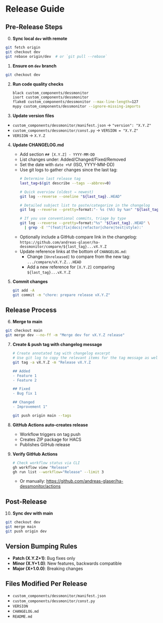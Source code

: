 # Release Guide

## Pre-Release Steps

0. **Sync local `dev` with remote**
  ```bash
  git fetch origin
  git checkout dev
  git rebase origin/dev  # or `git pull --rebase`
  ```

1. **Ensure on `dev` branch**
  ```bash
  git checkout dev
  ```

2. **Run code quality checks**
   ```bash
   black custom_components/dessmonitor
   isort custom_components/dessmonitor
   flake8 custom_components/dessmonitor --max-line-length=127
   mypy custom_components/dessmonitor --ignore-missing-imports
   ```

3. **Update version files**
  - `custom_components/dessmonitor/manifest.json` → `"version": "X.Y.Z"`
  - `custom_components/dessmonitor/const.py` → `VERSION = "X.Y.Z"`
  - `VERSION` → `X.Y.Z`

4. **Update CHANGELOG.md**
   - Add section `## [X.Y.Z] - YYYY-MM-DD`
   - List changes under: Added/Changed/Fixed/Removed
   - Set the date with `date +%F` (ISO, YYYY-MM-DD)
   - Use git logs to gather changes since the last tag:
     ```bash
     # Determine last release tag
     last_tag=$(git describe --tags --abbrev=0)

     # Quick overview (oldest → newest)
     git log --reverse --oneline "${last_tag}..HEAD"

     # Detailed subject list to paste/categorize in the changelog
     git log --reverse --pretty=format:"- %s (%h) by %an" "${last_tag}..HEAD"

     # If you use conventional commits, triage by type
     git log --reverse --pretty=format:"%s" "${last_tag}..HEAD" \
       | grep -E '^(feat|fix|docs|refactor|chore|test|style):'
     ```
   - Optionally include a GitHub compare link in the changelog: `https://github.com/andreas-glaser/ha-dessmonitor/compare/${last_tag}...vX.Y.Z`
   - Update reference links at the bottom of `CHANGELOG.md`:
     - Change `[Unreleased]` to compare from the new tag: `.../compare/vX.Y.Z...HEAD`
     - Add a new reference for `[X.Y.Z]` comparing `${last_tag}...vX.Y.Z`

5. **Commit changes**
   ```bash
   git add -A
   git commit -m "chore: prepare release vX.Y.Z"
   ```

## Release Process

6. **Merge to main**
  ```bash
  git checkout main
  git merge dev --no-ff -m "Merge dev for vX.Y.Z release"
  ```

7. **Create & push tag with changelog message**
   ```bash
   # Create annotated tag with changelog excerpt
   # Use git log to copy the relevant items for the tag message as well
   git tag -a vX.Y.Z -m "Release vX.Y.Z

   ## Added
   - Feature 1
   - Feature 2
   
   ## Fixed  
   - Bug fix 1
   
   ## Changed
   - Improvement 1"
   
   git push origin main --tags
   ```

8. **GitHub Actions auto-creates release**
   - Workflow triggers on tag push
   - Creates ZIP package for HACS
   - Publishes GitHub release

9. **Verify GitHub Actions**
   ```bash
   # Check workflow status via CLI
   gh workflow view "Release"
   gh run list --workflow="Release" --limit 3
   ```
   - Or manually: https://github.com/andreas-glaser/ha-dessmonitor/actions

## Post-Release

10. **Sync dev with main**
  ```bash
  git checkout dev
  git merge main
  git push origin dev
  ```

## Version Bumping Rules
- **Patch (X.Y.Z+1)**: Bug fixes only
- **Minor (X.Y+1.0)**: New features, backwards compatible
- **Major (X+1.0.0)**: Breaking changes

## Files Modified Per Release
- `custom_components/dessmonitor/manifest.json`
- `custom_components/dessmonitor/const.py`
- `VERSION`
- `CHANGELOG.md`
- `README.md`
